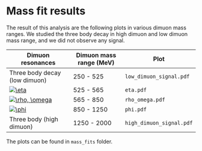 # Mass fit results

The result of this analysis are the following plots in various dimuon mass ranges. We studied the three body decay in high dimuon and low dimuon mass range, and we did not observe any signal.

| Dimuon resonances             | Dimuon mass range (MeV) | Plot                     |
|-------------------------------|------------------|--------------------------|
| Three body decay (low dimuon) | 250 - 525        | `low_dimuon_signal.pdf`  |
| <a href="https://www.codecogs.com/eqnedit.php?latex=\eta" target="_blank"><img src="https://latex.codecogs.com/gif.latex?\eta" title="\eta" /></a>                          | 525 - 565        | `eta.pdf`                |
| <a href="https://www.codecogs.com/eqnedit.php?latex=\rho,&space;\omega" target="_blank"><img src="https://latex.codecogs.com/gif.latex?\rho,&space;\omega" title="\rho, \omega" /></a>                    | 565 - 850        | `rho_omega.pdf`          |
| <a href="https://www.codecogs.com/eqnedit.php?latex=\phi" target="_blank"><img src="https://latex.codecogs.com/gif.latex?\phi" title="\phi" /></a>                          | 850 - 1250       | `phi.pdf`                |
| Three body (high dimuon)      | 1250 - 2000      | `high_dimuon_signal.pdf` |


The plots can be found in `mass_fits` folder.

